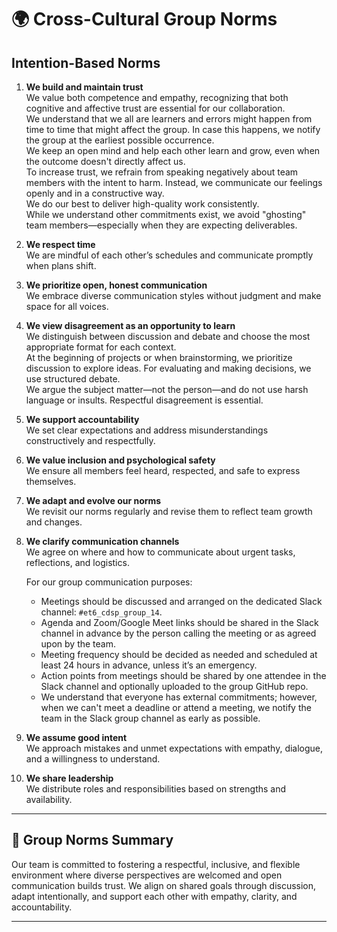 # 🌍 Cross-Cultural Group Norms

## Intention-Based Norms

1. **We build and maintain trust**  
   We value both competence and empathy, recognizing that both cognitive and affective trust are essential for our collaboration.  
   We understand that we all are learners and errors might happen from time to time that might affect the group. In case this happens, we notify the group at the earliest possible occurrence.  
   We keep an open mind and help each other learn and grow, even when the outcome doesn't directly affect us.  
   To increase trust, we refrain from speaking negatively about team members with the intent to harm. Instead, we communicate our feelings openly and in a constructive way.  
   We do our best to deliver high-quality work consistently.  
   While we understand other commitments exist, we avoid "ghosting" team members—especially when they are expecting deliverables.

2. **We respect time**  
   We are mindful of each other’s schedules and communicate promptly when plans shift.

3. **We prioritize open, honest communication**  
   We embrace diverse communication styles without judgment and make space for all voices.

4. **We view disagreement as an opportunity to learn**  
   We distinguish between discussion and debate and choose the most appropriate format for each context.  
   At the beginning of projects or when brainstorming, we prioritize discussion to explore ideas. For evaluating and making decisions, we use structured debate.  
   We argue the subject matter—not the person—and do not use harsh language or insults. Respectful disagreement is essential.

5. **We support accountability**  
   We set clear expectations and address misunderstandings constructively and respectfully.

6. **We value inclusion and psychological safety**  
   We ensure all members feel heard, respected, and safe to express themselves.

7. **We adapt and evolve our norms**  
   We revisit our norms regularly and revise them to reflect team growth and changes.

8. **We clarify communication channels**  
   We agree on where and how to communicate about urgent tasks, reflections, and logistics.  

   For our group communication purposes:
   - Meetings should be discussed and arranged on the dedicated Slack channel: `#et6_cdsp_group_14`.
   - Agenda and Zoom/Google Meet links should be shared in the Slack channel in advance by the person calling the meeting or as agreed upon by the team.
   - Meeting frequency should be decided as needed and scheduled at least 24 hours in advance, unless it’s an emergency.
   - Action points from meetings should be shared by one attendee in the Slack channel and optionally uploaded to the group GitHub repo.
   - We understand that everyone has external commitments; however, when we can't meet a deadline or attend a meeting, we notify the team in the Slack group channel as early as possible.

9. **We assume good intent**  
   We approach mistakes and unmet expectations with empathy, dialogue, and a willingness to understand.

10. **We share leadership**  
   We distribute roles and responsibilities based on strengths and availability.

---

## 🧭 Group Norms Summary

Our team is committed to fostering a respectful, inclusive, and flexible environment where diverse perspectives are welcomed and open communication builds trust. We align on shared goals through discussion, adapt intentionally, and support each other with empathy, clarity, and accountability.

---
